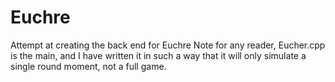 # Euchre
Attempt at creating the back end for Euchre
Note for any reader, Eucher.cpp is the main, and I have written it in such a way that it will only simulate a single round moment, not a full game. 
